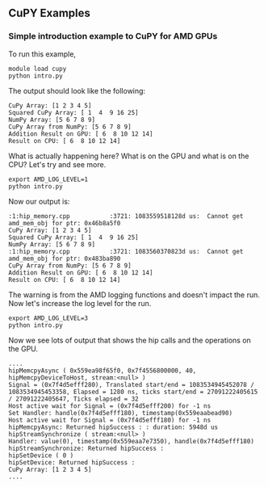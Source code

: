 ## CuPY Examples

### Simple introduction example to CuPY for AMD GPUs

To run this example, 

```
module load cupy
python intro.py
```

The output should look like the following:

```
CuPy Array: [1 2 3 4 5]
Squared CuPy Array: [ 1  4  9 16 25]
NumPy Array: [5 6 7 8 9]
CuPy Array from NumPy: [5 6 7 8 9]
Addition Result on GPU: [ 6  8 10 12 14]
Result on CPU: [ 6  8 10 12 14]
```

What is actually happening here? What is on the GPU and what is on the CPU?
Let's try and see more.

```
export AMD_LOG_LEVEL=1
python intro.py
```

Now our output is:

```
:1:hip_memory.cpp           :3721: 1083559518128d us:  Cannot get amd_mem_obj for ptr: 0x46b8a5f0
CuPy Array: [1 2 3 4 5]
Squared CuPy Array: [ 1  4  9 16 25]
NumPy Array: [5 6 7 8 9]
:1:hip_memory.cpp           :3721: 1083560370823d us:  Cannot get amd_mem_obj for ptr: 0x483ba890
CuPy Array from NumPy: [5 6 7 8 9]
Addition Result on GPU: [ 6  8 10 12 14]
Result on CPU: [ 6  8 10 12 14]
```

The warning is from the AMD logging functions and doesn't impact the run. Now let's increase the log level for the run.

```
export AMD_LOG_LEVEL=3
python intro.py
```

Now we see lots of output that shows the hip calls and the operations on the GPU.

```
....
hipMemcpyAsync ( 0x559ea98f65f0, 0x7f4556800000, 40, hipMemcpyDeviceToHost, stream:<null> )
Signal = (0x7f4d5efff280), Translated start/end = 1083534945452078 / 1083534945453358, Elapsed = 1280 ns, ticks start/end = 27091222405615 / 27091222405647, Ticks elapsed = 32
Host active wait for Signal = (0x7f4d5efff200) for -1 ns
Set Handler: handle(0x7f4d5efff180), timestamp(0x559eaabead90)
Host active wait for Signal = (0x7f4d5efff180) for -1 ns
hipMemcpyAsync: Returned hipSuccess : : duration: 5948d us
hipStreamSynchronize ( stream:<null> )
Handler: value(0), timestamp(0x559eaa7e7350), handle(0x7f4d5efff180)
hipStreamSynchronize: Returned hipSuccess :
hipSetDevice ( 0 )
hipSetDevice: Returned hipSuccess :
CuPy Array: [1 2 3 4 5]
....
```
